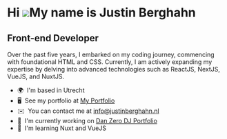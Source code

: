 Hi ![](https://user-images.githubusercontent.com/18350557/176309783-0785949b-9127-417c-8b55-ab5a4333674e.gif)My name is Justin Berghahn
=======================================================================================================================================

Front-end Developer
-------------------

Over the past five years, I embarked on my coding journey, commencing with foundational HTML and CSS. Currently, I am actively expanding my expertise by delving into advanced technologies such as ReactJS, NextJS, VueJS, and NuxtJS.

* 🌍  I'm based in Utrecht
* 🖥️  See my portfolio at [My Portfolio](http://portfolio.justinberghahn.nl)
* ✉️  You can contact me at [info@justinberghahn.nl](mailto:info@justinberghahn.nl)
* 🚀  I'm currently working on [Dan Zero DJ Portfolio](http://danzero.com)
* 🧠  I'm learning Nuxt and VueJS
